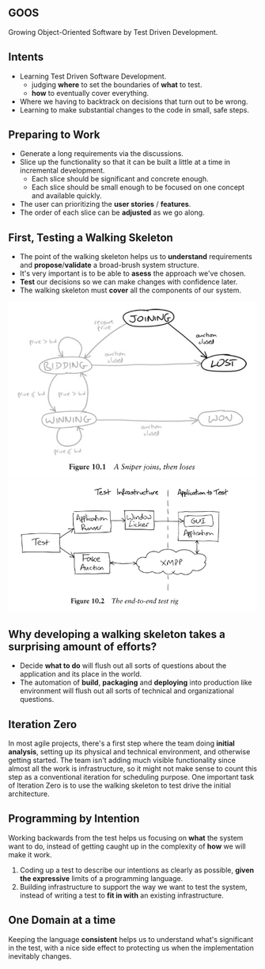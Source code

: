 ## GOOS

Growing Object-Oriented Software by Test Driven Development.


## Intents

- Learning Test Driven Software Development.
   - judging **where** to set the boundaries of **what** to test.
   - **how** to eventually cover everything.  
- Where we having to backtrack on decisions that turn out to be wrong.
- Learning to make substantial changes to the code in small, safe steps.


## Preparing to Work

- Generate a long requirements via the discussions.
- Slice up the functionality so that it can be built a little at a time in incremental development.
   - Each slice should be significant and concrete enough.
   - Each slice should be small enough to be focused on one concept and available quickly.
- The user can prioritizing the **user stories** / **features**.
- The order of each slice can be **adjusted** as we go along.


## First, Testing a Walking Skeleton

- The point of the walking skeleton helps us to **understand** requirements and **propose**/**validate** a broad-brush system structure.
- It's very important is to be able to **asess** the approach we've chosen.
- **Test** our decisions so we can make changes  with confidence later.
- The walking skeleton must **cover** all the components of our system.

![Test a Walking Skeleton](etc/test-walking-skeleton.png)
![Walking Skeleton Architecture](etc/walking-skeleton-architecture.png)


## Why developing a walking skeleton takes a surprising amount of efforts?

- Decide **what to do** will flush out all sorts of questions about the application and its place in the world.
- The automation of **build**, **packaging** and **deploying** into production like environment will flush out all sorts of technical and organizational questions.


## Iteration Zero

In most agile projects, there's a first step where the team doing **initial analysis**, setting up its physical and technical environment, and otherwise getting started.
The team isn't adding much visible functionality since almost all the work is infrastructure, so it might not make sense to count this step as a conventional iteration for scheduling purpose.
One important task of Iteration Zero is to use the walking skeleton to test drive the initial architecture.


## Programming by Intention
Working backwards from the test helps us focusing on **what** the system want to do, instead of getting caught up in the complexity of **how** we will make it work.
  
1. Coding up a test to describe our intentions as clearly as possible, **given the expressive** limits of a programming language.
2. Building infrastructure to support the way we want to test the system, instead of writing a test to **fit in with** an existing infrastructure. 


## One Domain at a time

Keeping the language **consistent** helps us to understand what's significant in the test, with a nice side effect to protecting us when the implementation inevitably changes. 